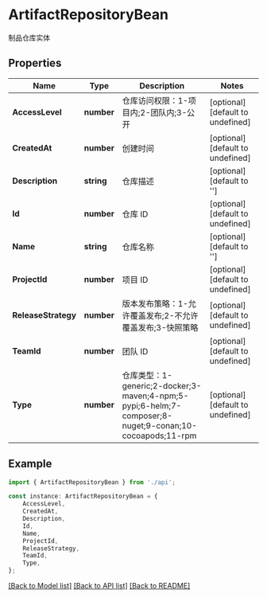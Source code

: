 # ArtifactRepositoryBean

制品仓库实体

## Properties

Name | Type | Description | Notes
------------ | ------------- | ------------- | -------------
**AccessLevel** | **number** | 仓库访问权限：1-项目内;2-团队内;3-公开 | [optional] [default to undefined]
**CreatedAt** | **number** | 创建时间 | [optional] [default to undefined]
**Description** | **string** | 仓库描述 | [optional] [default to '']
**Id** | **number** | 仓库 ID | [optional] [default to undefined]
**Name** | **string** | 仓库名称 | [optional] [default to '']
**ProjectId** | **number** | 项目 ID | [optional] [default to undefined]
**ReleaseStrategy** | **number** | 版本发布策略：1-允许覆盖发布;2-不允许覆盖发布;3-快照策略 | [optional] [default to undefined]
**TeamId** | **number** | 团队 ID | [optional] [default to undefined]
**Type** | **number** | 仓库类型：1-generic;2-docker;3-maven;4-npm;5-pypi;6-helm;7-composer;8-nuget;9-conan;10-cocoapods;11-rpm | [optional] [default to undefined]

## Example

```typescript
import { ArtifactRepositoryBean } from './api';

const instance: ArtifactRepositoryBean = {
    AccessLevel,
    CreatedAt,
    Description,
    Id,
    Name,
    ProjectId,
    ReleaseStrategy,
    TeamId,
    Type,
};
```

[[Back to Model list]](../README.md#documentation-for-models) [[Back to API list]](../README.md#documentation-for-api-endpoints) [[Back to README]](../README.md)
